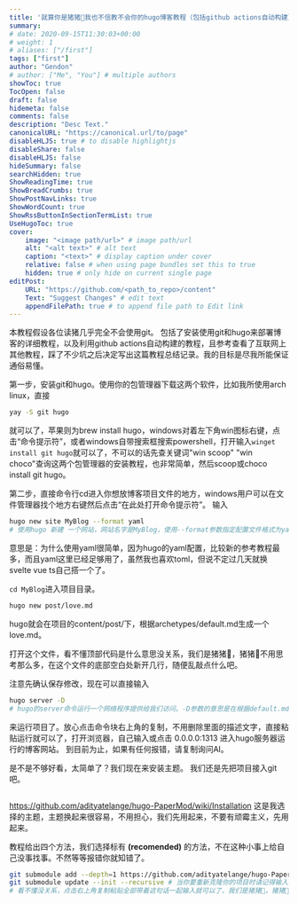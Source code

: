 ```yaml
---
title: '就算你是猪猪🐷我也不信教不会你的hugo博客教程（包括github actions自动构建）'
summary: 
# date: 2020-09-15T11:30:03+00:00
# weight: 1
# aliases: ["/first"]
tags: ["first"]
author: "Gendon"
# author: ["Me", "You"] # multiple authors
showToc: true
TocOpen: false
draft: false
hidemeta: false
comments: false
description: "Desc Text."
canonicalURL: "https://canonical.url/to/page"
disableHLJS: true # to disable highlightjs
disableShare: false
disableHLJS: false
hideSummary: false
searchHidden: true
ShowReadingTime: true
ShowBreadCrumbs: true
ShowPostNavLinks: true
ShowWordCount: true
ShowRssButtonInSectionTermList: true
UseHugoToc: true
cover:
    image: "<image path/url>" # image path/url
    alt: "<alt text>" # alt text
    caption: "<text>" # display caption under cover
    relative: false # when using page bundles set this to true
    hidden: true # only hide on current single page
editPost:
    URL: "https://github.com/<path_to_repo>/content"
    Text: "Suggest Changes" # edit text
    appendFilePath: true # to append file path to Edit link
---
```


本教程假设各位读猪几乎完全不会使用git。
包括了安装使用git和hugo来部署博客的详细教程，以及利用github actions自动构建的教程，且参考查看了互联网上其他教程，踩了不少坑之后决定写出这篇教程总结记录。我的目标是尽我所能保证通俗易懂。

第一步，安装git和hugo。使用你的包管理器下载这两个软件，比如我所使用arch linux，直接

```bash
yay -S git hugo
```

就可以了，苹果则为brew install hugo，windows对着左下角win图标右键，点击“命令提示符”，或者windows自带搜索框搜索powershell，打开输入`winget install git hugo`就可以了，不可以的话先查关键词"win scoop" "win choco"查询这两个包管理器的安装教程，也非常简单，然后scoop或choco install git hugo。

第二步，直接命令行cd进入你想放博客项目文件的地方，windows用户可以在文件管理器找个地方右键然后点击“在此处打开命令提示符”。
输入

```bash
hugo new site MyBlog --format yaml
# 使用hugo 新建 一个网站，网站名字是MyBlog，使用--format参数指定配置文件格式为yaml。
```

意思是：为什么使用yaml很简单，因为hugo的yaml配置，比较新的参考教程最多，而且yaml这里已经足够用了，虽然我也喜欢toml，但说不定过几天就换svelte vue ts自己搭一个了。

`cd MyBlog`进入项目目录。

```bash
hugo new post/love.md
```

hugo就会在项目的content/post/下，根据archetypes/default.md生成一个love.md。

打开这个文件，看不懂顶部代码是什么意思没关系，我们是猪猪🐷，猪猪🐷不用思考那么多，在这个文件的底部空白处新开几行，随便乱敲点什么吧。

注意先确认保存修改，现在可以直接输入

```bash
hugo server -D
# hugo的server命令运行一个网络程序提供给我们访问。-D参数的意思是在根据default.md中的draft(草稿)参数生成的md文件顶部也会有draft，根据这个参数与否标记文章的是否草稿属性
```

来运行项目了。放心点击命令块右上角的复制，不用删除里面的描述文字，直接粘贴运行就可以了，打开浏览器，自己输入或点击 0.0.0.0:1313 进入hugo服务器运行的博客网站。
到目前为止，如果有任何报错，请复制询问AI。

是不是不够好看，太简单了？我们现在来安装主题。
我们还是先把项目接入git吧。

```bash

```

https://github.com/adityatelange/hugo-PaperMod/wiki/Installation
这是我选择的主题，主题换起来很容易，不用担心，我们先用起来，不要有顽霉主义，先用起来。

教程给出四个方法，我们选择标有 **(recomended)** 的方法，不在这种小事上给自己没事找事。不然等等报错你就知错了。

```bash
git submodule add --depth=1 https://github.com/adityatelange/hugo-PaperMod.git themes/PaperMod
git submodule update --init --recursive # 当你要重新克隆你的项目时请记得输入这条命令更新子插件（这里也就是主题模组）
# 看不懂没关系，点击右上角复制粘贴全部带着这句话一起输入就可以了，我们是猪猪🐷，猪猪🐷不用思考那么多
```

